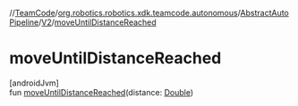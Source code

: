 //[TeamCode](../../../../index.md)/[org.robotics.robotics.xdk.teamcode.autonomous](../../index.md)/[AbstractAutoPipeline](../index.md)/[V2](index.md)/[moveUntilDistanceReached](move-until-distance-reached.md)

# moveUntilDistanceReached

[androidJvm]\
fun [moveUntilDistanceReached](move-until-distance-reached.md)(distance: [Double](https://kotlinlang.org/api/latest/jvm/stdlib/kotlin/-double/index.html))
